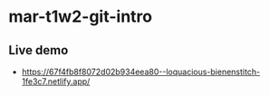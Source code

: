# mar-t1w2-git-intro



## Live demo

- https://67f4fb8f8072d02b934eea80--loquacious-bienenstitch-1fe3c7.netlify.app/
